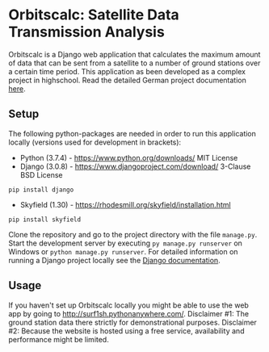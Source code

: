 # Orbitscalc: Satellite Data Transmission Analysis
Orbitscalc is a Django web application that calculates the maximum amount of data that can be sent from a satellite to a number of ground stations over a certain time period.
This application as been developed as a complex project in highschool. Read the detailed German project documentation [here](https://github.com/Surf1sh/BeLL/blob/master/Dokumentation%20BeLL.pdf). 

## Setup
The following python-packages are needed in order to run this application locally (versions used for development in brackets):
* Python (3.7.4) - https://www.python.org/downloads/ MIT License
* Django (3.0.8) - https://www.djangoproject.com/download/ 3-Clause BSD License
````
pip install django
````
* Skyfield (1.30) - https://rhodesmill.org/skyfield/installation.html
````
pip install skyfield
````
Clone the repository and go to the project directory with the file `manage.py`.
Start the development server by executing `py manage.py runserver` on Windows or `python manage.py runserver`.
For detailed information on running a Django project locally see the [Django documentation](https://docs.djangoproject.com/en/).

## Usage
If you haven't set up Orbitscalc locally you might be able to use the web app by going to http://surf1sh.pythonanywhere.com/.
Disclaimer #1: The ground station data there strictly for demonstrational purposes.
Disclaimer #2: Because the website is hosted using a free service, availability and performance might be limited.